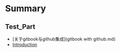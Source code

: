 # Summary

## Test\_Part

* [关于gitbook与github集成](gitbook with github.md)
* [Introduction](README.md)



